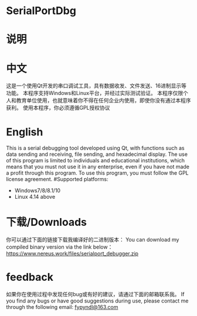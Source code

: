 # SerialPortDbg
# 说明
# 中文
这是一个使用Qt开发的串口调试工具，具有数据收发、文件发送、16进制显示等功能。
本程序支持Windows和Linux平台，并经过实际测试验证。
本程序仅限个人和教育单位使用，也就意味着你不得在任何企业内使用，即使你没有通过本程序获利。
使用本程序，你必须遵循GPL授权协议
# English
This is a serial debugging tool developed using Qt, with functions such as data sending and receiving, file sending, and hexadecimal display.
The use of this program is limited to individuals and educational institutions, which means that you must not use it in any enterprise, even if you have not made a profit through this program.
To use this program, you must follow the GPL license agreement.
#Supported platforms:
* Windows7/8/8.1/10
* Linux 4.14 above
# 下载/Downloads
你可以通过下面的链接下载我编译好的二进制版本：
You can download my compiled binary version via the link below：
https://www.nereus.work/files/serialport_debugger.zip

# feedback
如果你在使用过程中发现任何bug或有好的建议，请通过下面的邮箱联系我。
If you find any bugs or have good suggestions during use, please contact me through the following email:
fypyndl@163.com

